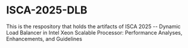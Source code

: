 # ISCA-2025-DLB
This is the respository that holds the artifacts of ISCA 2025 -- Dynamic Load Balancer in Intel Xeon Scalable Processor: Performance Analyses, Enhancements, and Guidelines
